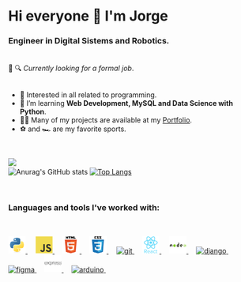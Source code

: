# Hi everyone 👋 I'm Jorge<br>
### Engineer in Digital Sistems and Robotics.<br><br>
💼 🔍 *Currently looking for a formal job*.<br><br>
- 👀 Interested in all related to programming.
-  🌱 I’m learning **Web Development, MySQL and Data Science with Python**.
-  👨‍💻 Many of my projects are available at my [Portfolio](https://j-atj.github.io/Portafolio/).
-  ⚽ and 🏎️ are my favorite sports.
<br>

![](https://komarev.com/ghpvc/?username=J-ATJ&color=2f07ce&style=for-the-badge)
<br>
![Anurag's GitHub stats](https://github-readme-stats.vercel.app/api?username=J-ATJ&show_icons=true&theme=neon&count_private=true)
[![Top Langs](https://github-readme-stats.vercel.app/api/top-langs/?username=J-ATJ&langs_count=8&theme=neon&layout=compact&count_private=true)](https://github.com/anuraghazra/github-readme-stats)

<br>
<h3 align="left">Languages and tools I've worked with:</h3> <br>
<p align="left"> 
    <a href="https://www.python.org" target="_blank" rel="noreferrer"> 
        <img src="https://raw.githubusercontent.com/devicons/devicon/master/icons/python/python-original.svg" alt="python" width="35" height="35"/> 
    </a>&nbsp&nbsp&nbsp
    <a href="https://developer.mozilla.org/en-US/docs/Web/JavaScript" target="_blank" rel="noreferrer"> 
        <img src="https://raw.githubusercontent.com/devicons/devicon/master/icons/javascript/javascript-original.svg" alt="javascript" width="35" height="35"/> 
    </a>&nbsp&nbsp&nbsp
    <a href="https://www.w3.org/html/" target="_blank" rel="noreferrer"> 
        <img src="https://raw.githubusercontent.com/devicons/devicon/master/icons/html5/html5-original-wordmark.svg" alt="html5" width="35" height="35"/> 
    </a> &nbsp&nbsp&nbsp 
    <a href="https://www.w3schools.com/css/" target="_blank" rel="noreferrer"> 
        <img src="https://raw.githubusercontent.com/devicons/devicon/master/icons/css3/css3-original-wordmark.svg" alt="css3" width="35" height="35"/> 
    </a>&nbsp&nbsp&nbsp
    <a href="https://git-scm.com/" target="_blank" rel="noreferrer"> 
        <img src="https://www.vectorlogo.zone/logos/git-scm/git-scm-icon.svg" alt="git" width="35" height="35"/>
    </a>&nbsp&nbsp&nbsp
    <a href="https://reactjs.org/" target="_blank" rel="noreferrer"> 
        <img src="https://raw.githubusercontent.com/devicons/devicon/master/icons/react/react-original-wordmark.svg" alt="react" width="35" height="35"/> 
    </a>&nbsp&nbsp&nbsp
    <a href="https://nodejs.org" target="_blank" rel="noreferrer"> 
        <img src="https://raw.githubusercontent.com/devicons/devicon/master/icons/nodejs/nodejs-original-wordmark.svg" alt="nodejs" width="35" height="35"/> 
    </a>&nbsp&nbsp&nbsp  
    <a href="https://www.djangoproject.com/" target="_blank" rel="noreferrer"> 
        <img src="https://cdn.worldvectorlogo.com/logos/django.svg" alt="django" width="35" height="35"/> 
    </a>&nbsp&nbsp&nbsp
      <a href="https://www.figma.com/" target="_blank" rel="noreferrer"> 
        <img src="https://www.vectorlogo.zone/logos/figma/figma-icon.svg" alt="figma" width="35" height="35"/> 
    </a>&nbsp&nbsp&nbsp 
    <a href="https://expressjs.com" target="_blank" rel="noreferrer"> 
        <img src="https://raw.githubusercontent.com/devicons/devicon/master/icons/express/express-original-wordmark.svg" alt="express" width="35" height="35"/> 
    </a>&nbsp&nbsp&nbsp  
    <a href="https://www.arduino.cc/" target="_blank" rel="noreferrer"> 
        <img src="https://cdn.worldvectorlogo.com/logos/arduino-1.svg" alt="arduino" width="35" height="35"/> 
    </a>&nbsp&nbsp&nbsp
